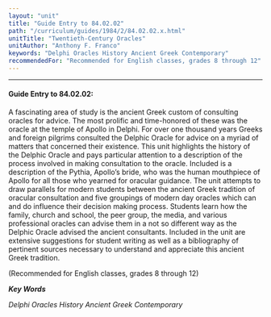 ```yaml
---
layout: "unit"
title: "Guide Entry to 84.02.02"
path: "/curriculum/guides/1984/2/84.02.02.x.html"
unitTitle: "Twentieth-Century Oracles"
unitAuthor: "Anthony F. Franco"
keywords: "Delphi Oracles History Ancient Greek Contemporary"
recommendedFor: "Recommended for English classes, grades 8 through 12"
---
```

<body>
<hr/>
 <h4>
  Guide Entry to 84.02.02:
 </h4>
 A fascinating area of study is the ancient Greek custom of consulting oracles for advice.  The most prolific and time-honored of these was the oracle at the temple of Apollo in Delphi.  For over one thousand years Greeks and foreign pilgrims consulted the Delphic Oracle for advice on a myriad of matters that concerned their existence.  This unit highlights the history of the Delphic Oracle and pays particular attention to a description of the process involved in making consultation to the oracle.  Included is a description of the Pythia, Apollo’s bride, who was the human mouthpiece of Apollo for all those who yearned for oracular guidance.  The unit attempts to draw parallels for modern students between the ancient Greek tradition of oracular consultation and five groupings of modern day oracles which can and do influence their decision making process.  Students learn how the family, church and school, the peer group, the media, and various professional oracles can advise them in a not so different way as the Delphic Oracle advised the ancient consultants.  Included in the unit are extensive suggestions for student writing as well as a bibliography of pertinent sources necessary to understand and appreciate this ancient Greek tradition.
 <p>
  (Recommended for English classes, grades 8 through 12)
 </p>
<p>
  <b>
   <i>
    Key Words
   </i>
  </b>
  <br/>
 </p>
 <p>
  <i>
   Delphi Oracles History Ancient Greek Contemporary
  </i>
 </p>

</body>